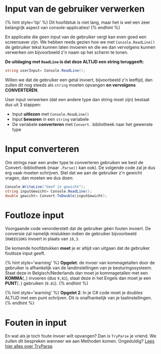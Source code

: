 # Input van de gebruiker verwerken

{% hint style='tip' %}
Dit hoofdstuk is niet lang, maar het is wel een zeer belangrijk aspect van console-applicaties!
{% endhint %}


En applicatie die geen input van de gebruiker vergt kan even goed een screensaver zijn. We hebben reeds gezien hoe we met ``Console.ReadLine()`` de gebruiker tekst kunnen laten invoeren en die we dan vervolgens kunnen verwerken om bijvoorbeeld z'n naam op het scherm te tonen.

**De uitdaging met ``ReadLine`` is dat deze ALTIJD een string teruggeeft:**
```csharp
string userInput= Console.ReadLine();
```
Willen we dat de gebruiker een getal invoert, bijvoorbeeld z'n leeftijd, dan zullen dit nog steeds als ``string`` moeten opvangen **en vervolgens CONVERTEREN**. 

User input verwerken (dat een andere type dan string moet zijn) bestaat dus uit 3 stappen:
* Input **uitlezen** met ``Console.ReadLine()``
* Input **bewaren** in een ``string`` variabele
* De variabele **converteren** met ``Convert.`` bibliotheek naar het gewenste type

# Input converteren 
Om strings naar een ander type te converteren gebruiken we best de Convert.-bibliotheek (maar ``.Parse()`` kan ook). De volgende code zal je dus erg vaak moeten schrijven. 
Stel dat we aan de gebruiker z'n gewicht vragen, dan moeten we dus doen:
```csharp
Console.WriteLine("Geef je gewicht");
string inputGewicht= Console.ReadLine();
double gewicht= Convert.ToDouble(inputGewicht);
```


# Foutloze input
Voorgaande code veronderstelt dat de gebruiker géén fouten invoert. De conversie zal namelijk mislukken indien de gebruiker bijvoorbeeld  ``IKWEEG10KG`` invoert in plaats van ``10,3``.

De komende hoofdstukken **moet**  je er altijd van uitgaan dat de gebruiker foutloze input geeft.


{% hint style='warning' %}
**Opgelet**: de invoer van kommagetallen door de gebruiker is afhankelijk van de landinstellingen van je besturingssysteem. Staat deze in Belgisch/Nederlands dan moet je kommagetallen met een **KOMMA**(``,``) invoeren (dus ``9,81``), staat deze in het Engels dan moet je een **PUNT**(``.``) gebruiken (``9.81``).
{% endhint %}


{% hint style='warning' %}
**Opgelet 2**: In je C# code moet je doubles ALTIJD met een punt schrijven. Dit is onafhankelijk van je taalinstellingen.
{% endhint %}



# Fouten in input
En wat als je toch foute invoer wilt opvangen? Dan is ``TryParse`` je vriend. We zullen dit bespreken wanneer we aan Methoden komen. Ongeduldig? [Lees hier alles over TryParse](https://www.dotnetperls.com/parse).

